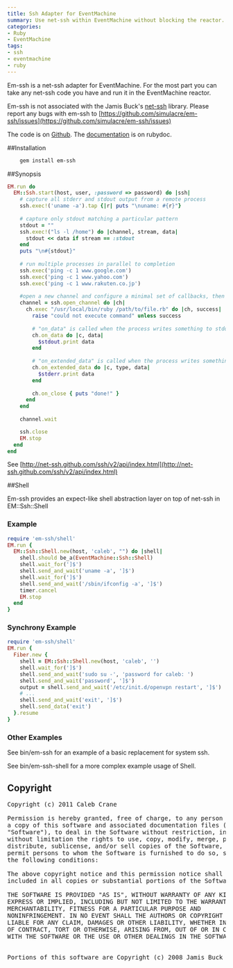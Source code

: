 ```yaml
---
title: Ssh Adapter for EventMachine
summary: Use net-ssh within EventMachine without blocking the reactor.
categories:
- Ruby
- EventMachine
tags:
- ssh
- eventmachine
- ruby
---
```


Em-ssh is a net-ssh adapter for EventMachine. For the most part you can take any net-ssh code you have and run it in the EventMachine reactor.

Em-ssh is not associated with the Jamis Buck's [net-ssh](http://net-ssh.github.com/) library. Please report any bugs with em-ssh to [https://github.com/simulacre/em-ssh/issues](https://github.com/simulacre/em-ssh/issues)

The code is on [Github](http://github.com/simulacre/em-ssh/). The [documentation](http://rubydoc.info/gems/em-ssh/0.1.0/frames) is on rubydoc.

##Installation
```sh
    gem install em-ssh
```

##Synopsis

```ruby Em-Ssh Example Usage
EM.run do
  EM::Ssh.start(host, user, :password => password) do |ssh|
    # capture all stderr and stdout output from a remote process
    ssh.exec!('uname -a').tap {|r| puts "\nuname: #{r}"}
  
    # capture only stdout matching a particular pattern
    stdout = ""
    ssh.exec!("ls -l /home") do |channel, stream, data|
      stdout << data if stream == :stdout
    end
    puts "\n#{stdout}"
  
    # run multiple processes in parallel to completion
    ssh.exec('ping -c 1 www.google.com')
    ssh.exec('ping -c 1 www.yahoo.com')
    ssh.exec('ping -c 1 www.rakuten.co.jp')
  
    #open a new channel and configure a minimal set of callbacks, then wait for the channel to finishes (closees).
    channel = ssh.open_channel do |ch|
      ch.exec "/usr/local/bin/ruby /path/to/file.rb" do |ch, success|
        raise "could not execute command" unless success
  
        # "on_data" is called when the process writes something to stdout
        ch.on_data do |c, data|
          $stdout.print data
        end
      
        # "on_extended_data" is called when the process writes something to stderr
        ch.on_extended_data do |c, type, data|
          $stderr.print data
        end
      
        ch.on_close { puts "done!" }
      end
    end
  
    channel.wait

    ssh.close
    EM.stop
  end
end
```

See [http://net-ssh.github.com/ssh/v2/api/index.html](http://net-ssh.github.com/ssh/v2/api/index.html)

##Shell
 
Em-ssh provides an expect-like shell abstraction layer on top of net-ssh in EM::Ssh::Shell

### Example

```ruby
require 'em-ssh/shell'
EM.run {
  EM::Ssh::Shell.new(host, 'caleb', "") do |shell|
    shell.should be_a(EventMachine::Ssh::Shell)
    shell.wait_for(']$')
    shell.send_and_wait('uname -a', ']$')
    shell.wait_for(']$')
    shell.send_and_wait('/sbin/ifconfig -a', ']$')
    timer.cancel
    EM.stop
  end
}
```

### Synchrony Example

```ruby
require 'em-ssh/shell'
EM.run {
  Fiber.new {
    shell = EM::Ssh::Shell.new(host, 'caleb', '')
    shell.wait_for(']$')
    shell.send_and_wait('sudo su -', 'password for caleb: ')
    shell.send_and_wait('password', ']$')
    output = shell.send_and_wait('/etc/init.d/openvpn restart', ']$')
    # ...
    shell.send_and_wait('exit', ']$')
    shell.send_data('exit')
  }.resume
}
```

### Other Examples
See bin/em-ssh for an example of a basic replacement for system ssh.

See bin/em-ssh-shell for a more complex example usage of Shell.

## Copyright
<pre>
Copyright (c) 2011 Caleb Crane

Permission is hereby granted, free of charge, to any person obtaining
a copy of this software and associated documentation files (the
"Software"), to deal in the Software without restriction, including
without limitation the rights to use, copy, modify, merge, publish,
distribute, sublicense, and/or sell copies of the Software, and to
permit persons to whom the Software is furnished to do so, subject to
the following conditions:

The above copyright notice and this permission notice shall be
included in all copies or substantial portions of the Software.

THE SOFTWARE IS PROVIDED "AS IS", WITHOUT WARRANTY OF ANY KIND,
EXPRESS OR IMPLIED, INCLUDING BUT NOT LIMITED TO THE WARRANTIES OF
MERCHANTABILITY, FITNESS FOR A PARTICULAR PURPOSE AND
NONINFRINGEMENT. IN NO EVENT SHALL THE AUTHORS OR COPYRIGHT HOLDERS BE
LIABLE FOR ANY CLAIM, DAMAGES OR OTHER LIABILITY, WHETHER IN AN ACTION
OF CONTRACT, TORT OR OTHERWISE, ARISING FROM, OUT OF OR IN CONNECTION
WITH THE SOFTWARE OR THE USE OR OTHER DEALINGS IN THE SOFTWARE.


Portions of this software are Copyright (c) 2008 Jamis Buck
</pre>
